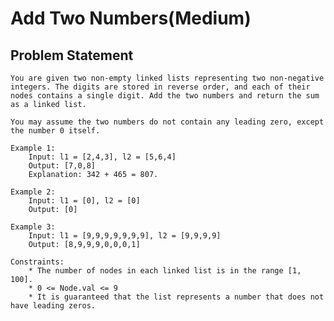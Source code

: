 # Add Two Numbers(Medium)

## Problem Statement

    You are given two non-empty linked lists representing two non-negative integers. The digits are stored in reverse order, and each of their nodes contains a single digit. Add the two numbers and return the sum as a linked list.

    You may assume the two numbers do not contain any leading zero, except the number 0 itself.

    Example 1:
        Input: l1 = [2,4,3], l2 = [5,6,4]
        Output: [7,0,8]
        Explanation: 342 + 465 = 807.

    Example 2:
        Input: l1 = [0], l2 = [0]
        Output: [0]

    Example 3:
        Input: l1 = [9,9,9,9,9,9,9], l2 = [9,9,9,9]
        Output: [8,9,9,9,0,0,0,1]

    Constraints:
        * The number of nodes in each linked list is in the range [1, 100].
        * 0 <= Node.val <= 9
        * It is guaranteed that the list represents a number that does not have leading zeros.
